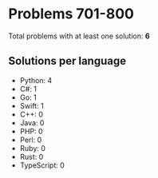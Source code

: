 # Problems 701-800

Total problems with at least one solution: **6**

## Solutions per language

- Python: 4
- C#: 1
- Go: 1
- Swift: 1
- C++: 0
- Java: 0
- PHP: 0
- Perl: 0
- Ruby: 0
- Rust: 0
- TypeScript: 0
